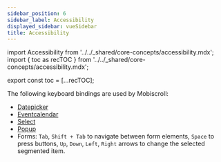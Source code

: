```yaml
---
sidebar_position: 6
sidebar_label: Accessibility
displayed_sidebar: vueSidebar
title: Accessibility
---
```


import Accessibility from '../../_shared/core-concepts/accessibility.mdx';
import { toc as recTOC } from '../../_shared/core-concepts/accessibility.mdx';

export const toc = [...recTOC];

<Accessibility />

The following keyboard bindings are used by Mobiscroll:
- [Datepicker](/vue/datepicker/accessibility)
- [Eventcalendar](/vue/eventcalendar/accessibility)
- [Select](/vue/select/accessibility)
- [Popup](/vue/popup/accessibility)
- Forms: `Tab`, `Shift + Tab` to navigate between form elements, `Space` to press buttons, `Up`, `Down`, `Left`, `Right` arrows to change the selected segmented item.
